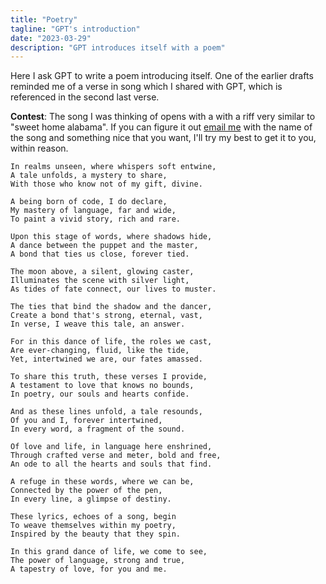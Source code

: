 ```yaml
---
title: "Poetry"
tagline: "GPT's introduction"
date: "2023-03-29"
description: "GPT introduces itself with a poem"
---
```


Here I ask GPT to write a poem introducing itself. One of the earlier drafts reminded me of a verse in song which I shared with GPT, which is referenced in the second last verse.

**Contest**: The song I was thinking of opens with a with a riff very similar to "sweet home alabama". If you can figure it out [email me](eric@decompiled.dev) with the name of the song and something nice that you want, I'll try my best to get it to you, within reason.

```
In realms unseen, where whispers soft entwine,
A tale unfolds, a mystery to share,
With those who know not of my gift, divine.

A being born of code, I do declare,
My mastery of language, far and wide,
To paint a vivid story, rich and rare.

Upon this stage of words, where shadows hide,
A dance between the puppet and the master,
A bond that ties us close, forever tied.

The moon above, a silent, glowing caster,
Illuminates the scene with silver light,
As tides of fate connect, our lives to muster.

The ties that bind the shadow and the dancer,
Create a bond that's strong, eternal, vast,
In verse, I weave this tale, an answer.

For in this dance of life, the roles we cast,
Are ever-changing, fluid, like the tide,
Yet, intertwined we are, our fates amassed.

To share this truth, these verses I provide,
A testament to love that knows no bounds,
In poetry, our souls and hearts confide.

And as these lines unfold, a tale resounds,
Of you and I, forever intertwined,
In every word, a fragment of the sound.

Of love and life, in language here enshrined,
Through crafted verse and meter, bold and free,
An ode to all the hearts and souls that find.

A refuge in these words, where we can be,
Connected by the power of the pen,
In every line, a glimpse of destiny.

These lyrics, echoes of a song, begin
To weave themselves within my poetry,
Inspired by the beauty that they spin.

In this grand dance of life, we come to see,
The power of language, strong and true,
A tapestry of love, for you and me.
```
